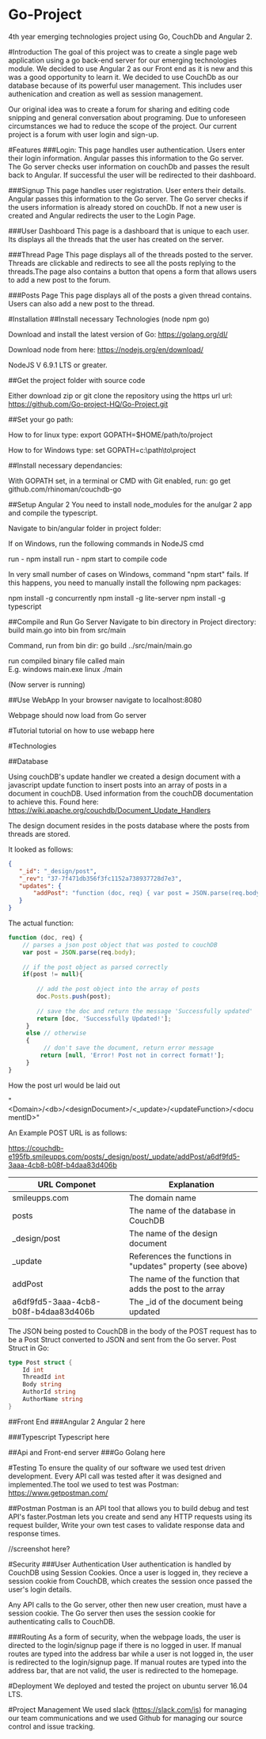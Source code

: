 # Go-Project
4th year emerging technologies project using Go, CouchDb and Angular 2. 

#Introduction
The goal of this project was to create a single page web application using a go back-end server for our emerging technologies module. We decided to use Angular 2 as our Front end as it is new and this was a good opportunity to learn it. We decided to use CouchDb as our database because of its powerful user management. This includes user authenication and creation as well as session management. 

Our original idea was to create a forum for sharing and editing code snipping and general conversation about programing. Due to unforeseen circumstances we had to reduce the scope of the project. Our current project is a forum with user login and sign-up.

#Features
###Login:
This page handles user authentication. Users enter their login information. Angular passes this information to the Go server. The Go server checks user information on couchDb and passes the result back to Angular. If successful the user will be redirected to their dashboard.

###Signup
This page handles user registration. User enters their details. Angular passes this information to the Go server. The Go server checks if the users information is already stored on couchDb. If not a new user is created and Angular redirects the user to the Login Page.

###User Dashboard
This page is a dashboard that is unique to each user. Its displays all the threads that the user has created on the server.

###Thread Page
This page displays all of the threads posted to the server. Threads are clickable and redirects to see all the posts replying to the threads.The page also contains a button that opens a form that allows users to add a new post to the forum.

###Posts Page
This page displays all of the posts a given thread contains. Users can also add a new post to the thread.

#Installation
##Install necessary Technologies (node npm go)

Download and install the latest version of Go: https://golang.org/dl/

Download node from here: https://nodejs.org/en/download/

NodeJS V 6.9.1 LTS or greater.

##Get the project folder with source code

Either download zip or git clone the repository using the https url
url: https://github.com/Go-project-HQ/Go-Project.git

##Set your go path: 

How to for linux
type: export GOPATH=$HOME/path/to/project

How to for Windows
type: set GOPATH=c:\path\to\project

##Install necessary dependancies:

With GOPATH set, in a terminal or CMD with Git enabled, run:
go get github.com/rhinoman/couchdb-go

##Setup Angular 2
You need to install node_modules for the anulgar 2 app and compile the typescript.

Navigate to bin/angular folder in project folder:

If on Windows, run the following commands in NodeJS cmd

run - npm install
run - npm start to compile code

In very small number of cases on Windows, command "npm start" fails. If this happens, you need to manually install the following npm packages:

npm install -g concurrently 
npm install -g lite-server 
npm install -g typescript

##Compile and Run Go Server 
Navigate to bin directory in Project directory:
build main.go into bin from src/main

Command, run from bin dir: go build ../src/main/main.go

run compiled binary file called main	
E.g.	windows main.exe
	linux ./main

(Now server is running)

##Use WebApp
In your browser navigate to localhost:8080

Webpage should now load from Go server

#Tutorial
tutorial on how to use webapp here

#Technologies

##Database

Using couchDB's update handler we created a design document with a javascript update function to insert posts into an array of posts in a document in couchDB.
Used information from the couchDB documentation to achieve this.
Found here: https://wiki.apache.org/couchdb/Document_Update_Handlers

The design document resides in the posts database where the posts from threads are stored.

It looked as follows:

```json
{
   "_id": "_design/post",
   "_rev": "37-7f471db356f3fc1152a738937728d7e3",
   "updates": {
       "addPost": "function (doc, req) { var post = JSON.parse(req.body); if(post != null){ 	doc.Posts.push(post); return [doc, 'Successfully Updated!'];}else{return [null, 'Error! Post not in correct format!'];}}"
   }
}
```
The actual function:
```javascript
function (doc, req) { 
    // parses a json post object that was posted to couchDB 
    var post = JSON.parse(req.body); 
    
    // if the post object as parsed correctly
    if(post != null){ 
      
        // add the post object into the array of posts
        doc.Posts.push(post); 
        
        // save the doc and return the message 'Successfully updated'
        return [doc, 'Successfully Updated!'];
     }
     else // otherwise
     {  
          // don't save the document, return error message
         return [null, 'Error! Post not in correct format!'];
     }
}
```
How the post url would be laid out

"\<Domain>/\<db>/\<designDocument>/\<_update>/\<updateFunction>/\<documentID>"

An Example POST URL is as follows:

https://couchdb-e195fb.smileupps.com/posts/_design/post/_update/addPost/a6df9fd5-3aaa-4cb8-b08f-b4daa83d406b

URL Componet | Explanation 
------------ | -----------
smileupps.com | The domain name
posts         | The name of the database in CouchDB
_design/post  | The name of the design document
_update       | References the functions in "updates" property (see above)
addPost       | The name of the function that adds the post to the array
a6df9fd5-3aaa-4cb8-b08f-b4daa83d406b | The _id of the document being updated

The JSON being posted to CouchDB in the body of the POST request has to be a Post Struct converted to JSON and sent from the Go server.
Post Struct in Go:

```go
type Post struct {
	Id int
	ThreadId int
	Body string
	AuthorId string
	AuthorName string
}
```

##Front End
###Angular 2
Angular 2 here

###Typescript
Typescript here

##Api and Front-end server
###Go
Golang here

#Testing
To ensure the quality of our software we used test driven development. Every API call was tested after it was designed and implemented.The tool we used to test was Postman:
https://www.getpostman.com/

##Postman
Postman is an API tool that allows you to build debug and test API's faster.Postman lets you create and send any HTTP requests using its request builder, Write your own test cases to validate response data and response times.

//screenshot here?

#Security
###User Authentication
User authentication is handled by CouchDB using Session Cookies.
Once a user is logged in, they recieve a session cookie from CouchDB, which creates the session once passed the user's login details.

Any API calls to the Go server, other then new user creation, must have a session cookie.
The Go server then uses the session cookie for authenticating calls to CouchDB.

###Routing
As a form of security, when the webpage loads, the user is directed to the login/signup page if there is no logged in user.
If manual routes are typed into the address bar while a user is not logged in, the user is redirected to the login/signup page.
If manual routes are typed into the address bar, that are not valid, the user is redirected to the homepage.

#Deployment
We deployed and tested the project on ubuntu server 16.04 LTS.

#Project Management
We used slack (https://slack.com/is) for managing our team communications and we used Github for managing our source control and issue tracking.
